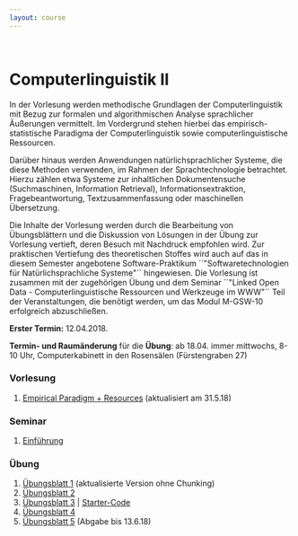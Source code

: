 ```yaml
---
layout: course
---
```


<br>

# Computerlinguistik II

In der Vorlesung werden methodische Grundlagen der Computerlinguistik mit Bezug zur formalen und algorithmischen Analyse sprachlicher Äußerungen vermittelt. Im Vordergrund stehen hierbei das empirisch-statistische Paradigma der Computerlinguistik sowie computerlinguistische Ressourcen.

Darüber hinaus werden Anwendungen natürlichsprachlicher Systeme, die diese Methoden verwenden, im Rahmen der Sprachtechnologie betrachtet. Hierzu zählen etwa Systeme zur inhaltlichen Dokumentensuche (Suchmaschinen, Information Retrieval), Informationsextraktion, Fragebeantwortung, Textzusammenfassung oder maschinellen Übersetzung.

Die Inhalte der Vorlesung werden durch die Bearbeitung von Übungsblättern und die Diskussion von Lösungen in der Übung zur Vorlesung vertieft, deren Besuch mit Nachdruck empfohlen wird. Zur praktischen Vertiefung des theoretischen Stoffes wird auch auf das in diesem Semester angebotene Software-Praktikum ´´"Softwaretechnologien für Natürlichsprachliche Systeme"´´ hingewiesen. Die Vorlesung ist zusammen mit der zugehörigen Übung und dem Seminar ´´"Linked Open Data - Computerlinguistische Ressourcen und Werkzeuge im WWW"´´ Teil der Veranstaltungen, die benötigt werden, um das Modul M-GSW-10 erfolgreich abzuschließen.

**Erster Termin:** 12.04.2018.

**Termin- und Raumänderung** für die **Übung**: ab 18.04. immer mittwochs, 8-10 Uhr, Computerkabinett in den Rosensälen (Fürstengraben 27)

### Vorlesung
1. [Empirical Paradigm + Resources](http://www.julielab.de/coling_multimedia/de/teaching/cl2/CL_II_10_Empirical+Paradigm_Resources_sh.pdf) (aktualisiert am 31.5.18)
### Seminar
1. [Einführung](http://www.julielab.de/coling_multimedia/de/teaching/cl2/LinkedOpenData+%28M_GSW_10%29_sh.pdf)
### Übung
1. [Übungsblatt 1](http://www.julielab.de/coling_multimedia/de/teaching/cl2/blatt01_cl2-p-1500.pdf) (aktualisierte Version ohne Chunking)
2. [Übungsblatt 2](http://www.julielab.de/coling_multimedia/de/teaching/cl2/blatt02_cl2-p-1499.pdf)
3. [Übungsblatt 3](http://www.julielab.de/coling_multimedia/de/teaching/cl2/blatt03_cl2-p-1506.pdf) | [Starter-Code](http://www.julielab.de/coling_multimedia/de/teaching/cl2/uebung_3.py)
4. [Übungsblatt 4](http://www.julielab.de/coling_multimedia/de/teaching/cl2/blatt04_cl2-p-1510.pdf)
5. [Übungsblatt 5](http://www.julielab.de/coling_multimedia/de/teaching/cl2/blatt05_cl2-p-1512.pdf) (Abgabe bis 13.6.18)
